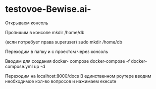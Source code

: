 # testovoe-Bewise.ai-
Открываем консоль

Пропишим в консоле 
  mkdir /home/db
  
(если потребует права superuser)
  sudo mkdir /home/db

Переходим в папку и с проектом через консоль

Вводим  для создания docker- compose
  docker-compose -f docker-compose.yml up -d

 Переходим на localhost:8000/docs
В единственном роутере вводим необходимое кол-во вопросов и нажимаем execute 


